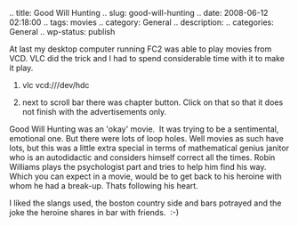 .. title: Good Will Hunting
.. slug: good-will-hunting
.. date: 2008-06-12 02:18:00
.. tags: movies
.. category: General
.. description: 
.. categories: General
.. wp-status: publish

<html><body><p>At last my desktop computer running FC2 was able to play movies from VCD. VLC did the trick and I had to spend considerable time with it to make it play.



1) vlc vcd:///dev/hdc

2) next to scroll bar there was chapter button. Click on that so that it does not finish with the advertisements only.



Good Will Hunting was an 'okay' movie.  It was trying to be a sentimental, emotional one. But there were lots of loop holes. Well movies as such have lots, but this was a little extra special in terms of mathematical genius janitor who is an autodidactic and considers himself correct all the times. Robin Williams plays the psychologist part and tries to help him find his way. Which you can expect in a movie, would be to get back to his heroine with whom he had a break-up. Thats following his heart. 



I liked the slangs used, the boston country side and bars potrayed and the joke the heroine shares in bar with friends.  :-)</p></body></html>